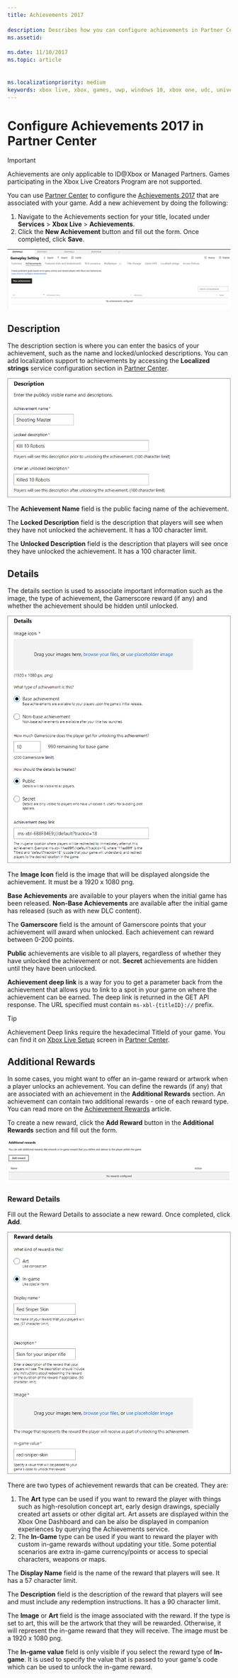 ```yaml
---
title: Achievements 2017

description: Describes how you can configure achievements in Partner Center to deliver rewards.
ms.assetid:

ms.date: 11/10/2017
ms.topic: article


ms.localizationpriority: medium
keywords: xbox live, xbox, games, uwp, windows 10, xbox one, udc, universal developer center
---
```


# Configure Achievements 2017 in Partner Center

> [!IMPORTANT]
> Achievements are only applicable to ID@Xbox or Managed Partners. Games participating in the Xbox Live Creators Program are not supported.

You can use [Partner Center](https://partner.microsoft.com/dashboard) to configure the [Achievements 2017](../../achievements-2017/simplified-achievements.md) that are associated with your game. Add a new achievement by doing the following:

1. Navigate to the Achievements section for your title, located under **Services** > **Xbox Live** > **Achievements**.
2. Click the **New Achievement** button and fill out the form.  Once completed, click **Save**.

![Screenshot to create a new achievement in Partner Center](../../images/dev-center/achievement-table.png)

## Description
The description section is where you can enter the basics of your achievement, such as the name and locked/unlocked descriptions. You can add localization support to achievements by accessing the **Localized strings** service configuration section in [Partner Center](https://partner.microsoft.com/dashboard).

![Screenshot of the description fields when configuring a new achievement in Partner Center](../../images/dev-center/achievements-2.png)

The **Achievement Name** field is the public facing name of the achievement.

The **Locked Description** field is the description that players will see when they have not unlocked the achievement. It has a 100 character limit.

The **Unlocked Description** field is the description that players will see once they have unlocked the achievement. It has a 100 character limit.

## Details
The details section is used to associate important information such as the image, the type of achievement, the Gamerscore reward (if any) and whether the achievement should be hidden until unlocked.

![Screenshot of the details fields when configuring a new achievement in Partner Center](../../images/dev-center/achievements-3.png)

The **Image Icon** field is the image that will be displayed alongside the achievement. It must be a 1920 x 1080 png.

**Base Achievements** are available to your players when the initial game has been released. **Non-Base Achievements** are available after the initial game has released (such as with new DLC content).

The **Gamerscore** field is the amount of Gamerscore points that your achievement will award when unlocked. Each achievement can reward between 0-200 points.  

**Public** achievements are visible to all players, regardless of whether they have unlocked the achievement or not. **Secret** achievements are hidden until they have been unlocked.

**Achievement deep link** is a way for you to get a parameter back from the achievement that allows you to link to a spot in your game on where the achievement can be earned. The deep link is returned in the GET API response. The URL specified must contain `ms-xbl-{titleID}://` prefix.

> [!TIP]
> Achievement Deep links require the hexadecimal TitleId of your game. You can find it on [Xbox Live Setup](xbox-live-setup.md) screen in [Partner Center](https://developer.microsoft.com/dashboard).

## Additional Rewards
In some cases, you might want to offer an in-game reward or artwork when a player unlocks an achievement. You can define the rewards (if any) that are associated with an achievement in the **Additional Rewards** section. An achievement can contain two additional rewards - one of each reward type. You can read more on the [Achievement Rewards](../../achievements-2017/achievement-rewards.md) article.

To create a new reward, click the **Add Reward** button in the **Additional Rewards** section and fill out the form.

![Screenshot of adding rewards to an achievement in Partner Center](../../images/dev-center/achievement-reward.png)

### Reward Details
Fill out the Reward Details to associate a new reward. Once completed, click **Add**.

![Screenshot of configuring award details for an achievement in Partner Center](../../images/dev-center/achievements-5.png)

There are two types of achievement rewards that can be created. They are:

1. The **Art** type can be used if you want to reward the player with things such as high-resolution concept art, early design drawings, specially created art assets or other digital art. Art assets are displayed within the Xbox One Dashboard and can be also be displayed in companion experiences by querying the Achievements service.
2. The **In-Game** type can be used if you want to reward the player with custom in-game rewards without updating your title. Some potential scenarios are extra in-game currency/points or access to special characters, weapons or maps.

The **Display Name** field is the name of the reward that players will see. It has a 57 character limit.

The **Description** field is the description of the reward that players will see and must include any redemption instructions. It has a 90 character limit.

The **Image** or **Art** field is the image associated with the reward. If the type is set to art, this will be the artwork that they will be rewarded. Otherwise, it will represent the in-game reward that they will receive. The image must be a 1920 x 1080 png.

The **In-game value** field is only visible if you select the reward type of **In-game**. It is used to specify the value that is passed to your game's code which can be used to unlock the in-game reward.
